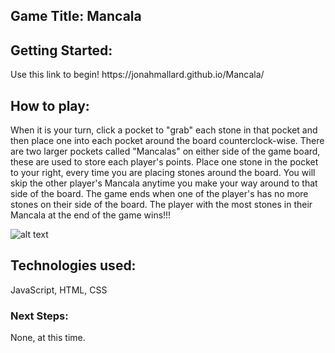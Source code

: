 <h2>Game Title: Mancala<h2> 

<h2>Getting Started:</h2> Use this link to begin! https://jonahmallard.github.io/Mancala/

<h2>How to play: </h2> When it is your turn, click a pocket to "grab" each stone in that pocket and then place one into each pocket around the board counterclock-wise. There are two larger pockets called "Mancalas" on either side of the game board, these are used to store each player's points. Place one stone in the pocket to your right, every time you are placing stones around the board. You will skip the other player's Mancala anytime you make your way around to that side of the board. The game ends when one of the player's has no more stones on their side of the board. The player with the most stones in their Mancala at the end of the game wins!!!

![alt text](https://imgur.com/7Lc1oZZ.png)

<h2>Technologies used: </h2> JavaScript, HTML, CSS

<h3>Next Steps: </h3>None, at this time.
